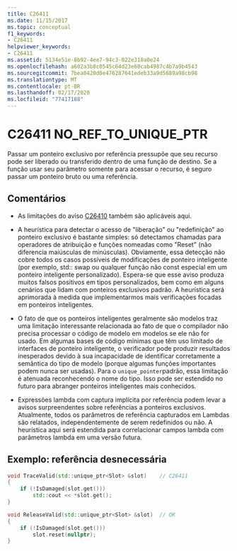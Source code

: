 ```yaml
---
title: C26411
ms.date: 11/15/2017
ms.topic: conceptual
f1_keywords:
- C26411
helpviewer_keywords:
- C26411
ms.assetid: 5134e51e-8b92-4ee7-94c3-022e318a0e24
ms.openlocfilehash: a602a3b8c0545c64d23e60cab4987c4b7a9b4543
ms.sourcegitcommit: 7bea0420d0e476287641edeb33a9d5689a98cb98
ms.translationtype: MT
ms.contentlocale: pt-BR
ms.lasthandoff: 02/17/2020
ms.locfileid: "77417188"
---
```

# <a name="c26411--no_ref_to_unique_ptr"></a>C26411  NO_REF_TO_UNIQUE_PTR

Passar um ponteiro exclusivo por referência pressupõe que seu recurso pode ser liberado ou transferido dentro de uma função de destino. Se a função usar seu parâmetro somente para acessar o recurso, é seguro passar um ponteiro bruto ou uma referência.

## <a name="remarks"></a>Comentários

- As limitações do aviso [C26410](C26410.md) também são aplicáveis aqui.

- A heurística para detectar o acesso de "liberação" ou "redefinição" ao ponteiro exclusivo é bastante simples: só detectamos chamadas para operadores de atribuição e funções nomeadas como "Reset" (não diferencia maiúsculas de minúsculas). Obviamente, essa detecção não cobre todos os casos possíveis de modificações de ponteiro inteligente (por exemplo, std:: swap ou qualquer função não const especial em um ponteiro inteligente personalizado). Espera-se que esse aviso produza muitos falsos positivos em tipos personalizados, bem como em alguns cenários que lidam com ponteiros exclusivos padrão. A heurística será aprimorada à medida que implementarmos mais verificações focadas em ponteiros inteligentes.

- O fato de que os ponteiros inteligentes geralmente são modelos traz uma limitação interessante relacionada ao fato de que o compilador não precisa processar o código de modelo em modelos se ele não for usado. Em algumas bases de código mínimas que têm uso limitado de interfaces de ponteiro inteligente, o verificador pode produzir resultados inesperados devido à sua incapacidade de identificar corretamente a semântica do tipo de modelo (porque algumas funções importantes podem nunca ser usadas). Para o `unique_pointer`padrão, essa limitação é atenuada reconhecendo o nome do tipo. Isso pode ser estendido no futuro para abranger ponteiros inteligentes mais conhecidos.

- Expressões lambda com captura implícita por referência podem levar a avisos surpreendentes sobre referências a ponteiros exclusivos. Atualmente, todos os parâmetros de referência capturados em Lambdas são relatados, independentemente de serem redefinidos ou não. A heurística aqui será estendida para correlacionar campos lambda com parâmetros lambda em uma versão futura.

## <a name="example-unnecessary-reference"></a>Exemplo: referência desnecessária

```cpp
void TraceValid(std::unique_ptr<Slot> &slot)    // C26411
{
    if (!IsDamaged(slot.get()))
        std::cout << *slot.get();
}

void ReleaseValid(std::unique_ptr<Slot> &slot)  // OK
{
    if (!IsDamaged(slot.get()))
        slot.reset(nullptr);
}
```
